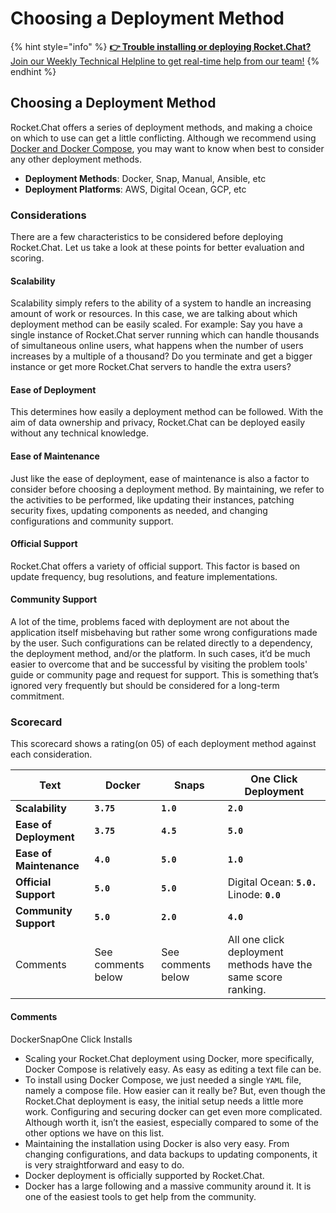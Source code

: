 # Choosing a Deployment Method

{% hint style="info" %}
[ **👉 Trouble installing or deploying Rocket.Chat?** Join our Weekly Technical Helpline to get real-time help from our team!](https://app.livestorm.co/rocket-chat/rocketchats-weekly-technical-helpline?type=detailed)
{% endhint %}

## Choosing a Deployment Method

Rocket.Chat offers a series of deployment methods, and making a choice on which to use can get a little conflicting. Although we recommend using [Docker and Docker Compose](https://app.gitbook.com/o/-M41dOPtnjO7qK6KCyrt/s/-M418Ul0aSTwf2PYsyPW/quick-start/deploying-rocket.chat/rapid-deployment-methods/docker-and-docker-compose), you may want to know when best to consider any other deployment methods.

* **Deployment Methods**: Docker, Snap, Manual, Ansible, etc
* **Deployment Platforms**: AWS, Digital Ocean, GCP, etc

### Considerations <a href="#considerations" id="considerations"></a>

There are a few characteristics to be considered before deploying Rocket.Chat. Let us take a look at these points for better evaluation and scoring.

#### Scalability <a href="#scalability" id="scalability"></a>

Scalability simply refers to the ability of a system to handle an increasing amount of work or resources. In this case, we are talking about which deployment method can be easily scaled. For example: Say you have a single instance of Rocket.Chat server running which can handle thousands of simultaneous online users, what happens when the number of users increases by a multiple of a thousand? Do you terminate and get a bigger instance or get more Rocket.Chat servers to handle the extra users?

#### Ease of Deployment <a href="#ease-of-deployment" id="ease-of-deployment"></a>

This determines how easily a deployment method can be followed. With the aim of data ownership and privacy, Rocket.Chat can be deployed easily without any technical knowledge.

#### Ease of Maintenance <a href="#ease-of-maintenance" id="ease-of-maintenance"></a>

Just like the ease of deployment, ease of maintenance is also a factor to consider before choosing a deployment method. By maintaining, we refer to the activities to be performed, like updating their instances, patching security fixes, updating components as needed, and changing configurations and community support.

#### Official Support <a href="#official-support" id="official-support"></a>

Rocket.Chat offers a variety of official support. This factor is based on update frequency, bug resolutions, and feature implementations.

#### Community Support <a href="#community-support" id="community-support"></a>

A lot of the time, problems faced with deployment are not about the application itself misbehaving but rather some wrong configurations made by the user. Such configurations can be related directly to a dependency, the deployment method, and/or the platform. In such cases, it’d be much easier to overcome that and be successful by visiting the problem tools' guide or community page and request for support. This is something that’s ignored very frequently but should be considered for a long-term commitment.

### Scorecard <a href="#scorecard" id="scorecard"></a>

This scorecard shows a rating(on 05) of each deployment method against each consideration.

| Text                    | Docker             | Snaps              | One Click Deployment                                          |
| ----------------------- | ------------------ | ------------------ | ------------------------------------------------------------- |
| **Scalability**         | **`3.75`**         | **`1.0`**          | **`2.0`**                                                     |
| **Ease of Deployment**  | **`3.75`**         | **`4.5`**          | **`5.0`**                                                     |
| **Ease of Maintenance** | **`4.0`**          | **`5.0`**          | **`1.0`**                                                     |
| **Official Support**    | **`5.0`**          | **`5.0`**          | Digital Ocean: **`5.0.`** Linode: **`0.0`**                   |
| **Community Support**   | **`5.0`**          | **`2.0`**          | **`4.0`**                                                     |
| Comments                | See comments below | See comments below | All one click deployment methods have the same score ranking. |

#### Comments <a href="#comments" id="comments"></a>

DockerSnapOne Click Installs

* Scaling your Rocket.Chat deployment using Docker, more specifically, Docker Compose is relatively easy. As easy as editing a text file can be.
* To install using Docker Compose, we just needed a single `YAML` file, namely a compose file. How easier can it really be? But, even though the Rocket.Chat deployment is easy, the initial setup needs a little more work. Configuring and securing docker can get even more complicated. Although worth it, isn’t the easiest, especially compared to some of the other options we have on this list.
* Maintaining the installation using Docker is also very easy. From changing configurations, and data backups to updating components, it is very straightforward and easy to do.
* Docker deployment is officially supported by Rocket.Chat.
* Docker has a large following and a massive community around it. It is one of the easiest tools to get help from the community.
